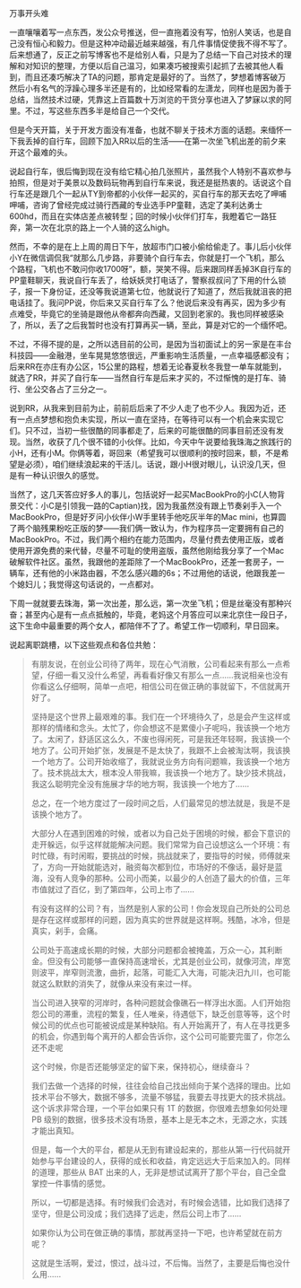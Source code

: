 万事开头难

一直嚷嚷着写一点东西，发公众号推送，但一直拖着没有写，怕别人笑话，也是自己没有恒心和毅力。但是这种冲动最近越来越强，有几件事情促使我不得不写了。后来想通了，反正之前写博客也不是给别人看，只是为了总结一下自己对技术的理解和对知识的整理，方便以后自己温习，如果凑巧被搜索引起抓了去被其他人看到，而且还凑巧解决了TA的问题，那肯定是最好的了。当然了，梦想着博客破万然后小有名气的浮躁心理多半还是有的，比如经常看的左潇龙，同样也是因为善于总结，当然技术过硬，凭靠这上百篇数十万浏览的干货分享也进入了梦寐以求的阿里。不过，写这些东西多半是给自己一个交代。

但是今天开篇，关于开发方面没有准备，也就不聊关于技术方面的话题。来缅怀一下我丢掉的自行车，回顾下加入RR以后的生活——在第一次坐飞机出差的前夕来开这个最难的头。

说起自行车，很后悔到现在没有给它精心拍几张照片，虽然我个人特别不喜欢参与拍照，但是对于美景以及数码玩物再到自行车来说，我还是挺热衷的。话说这个自行车还是跟几个一起从TY到帝都的小伙伴一起买的，买自行车的那天去吃了呷哺呷哺，咨询了曾经完成过骑行西藏的专业选手PP童鞋，选定了美利达勇士600hd，而且在实体店差点被转型；回的时候小伙伴们打车，我瞪着它一路狂奔，第一次在北京的路上一个人骑的这么high。

然而，不幸的是在上上周的周日下午，放超市门口被小偷给偷走了。事儿后小伙伴小Y在微信调侃我“就那么几步路，非要骑个自行车去，你就是打一个飞机，那么个路程，飞机也不敢问你收1700呀”，额，哭笑不得。后来跟同样丢掉3K自行车的PP童鞋聊天，我说自行车丢了，给妖妖灵打电话了，警察叔叔问了下用的什么锁子，报一下身份证，还没等我说道第七位，他就说行了知道了，然后我就沮丧的把电话挂了。我问PP说，你后来又买自行车了么？他说后来没有再买，因为多少有点难受，毕竟它的坐骑是跟他从帝都奔向西藏，又回到老家的。我也同样被感染了，所以，丢了之后我暂时也没有打算再买一辆，至此，算是对它的一个缅怀吧。

不过，不得不提的是，之所以选目前的公司，是因为当初面试上的另一家是在丰台科技园——金融港，坐车晃晃悠悠很远，严重影响生活质量，一点幸福感都没有；后来RR在亦庄有办公区，15公里的路程，想着无论春夏秋冬我登一单车就能到，就选了RR，并买了自行车——当然自行车是后来才买的，不过惭愧的是打车、骑行、坐公交各占了三分之一。

说到RR，从我来到目前为止，前前后后来了不少人走了也不少人。我因为近，还有一点点梦想和抱负未实现，所以一直在坚持，在等待可以有一个机会来实现它们。只不过，当初一些很酷的同事都走了，后来的可能很酷的同事目前还没有发现。当然，收获了几个很不错的小伙伴。比如，今天中午说要给我珠海之旅践行的小H，还有小M。你俩等着，哥回来（希望我可以很顺利的按时回来，额，不是希望是必须），咱们继续浪起来的干活儿。话说，跟小H很对眼儿，认识没几天，但是有一种认识很久的感觉。

当然了，这几天答应好多人的事儿，包括说好一起买MacBookPro的小C(人物背景交代：小C是引领我一路的Captian)找，因为我虽然没有跟上节奏剁手入一个MacBookPro，但是好歹问小伙伴小W手里转手他吃灰半年的Mac mini，也算圆了两个脑残果粉吃正版的梦——我们俩一致认为，作为程序员一定要拥有自己的MacBookPro。不过，我们两个相约在能力范围内，尽量付费去使用正版，或者使用开源免费的来代替，尽量不可耻的使用盗版，虽然他刚给我分享了一个Mac破解软件社区。虽然，我跟他的差距除了一个MacBookPro，还差一套房子，一辆车，还有他的小米路由器，不怎么感兴趣的6s；不过用他的话说，他跟我差一个媳妇儿；我觉得这句话说的，一点都对。

下周一就就要去珠海，第一次出差，那么远，第一次坐飞机；但是丝毫没有那种兴奋；甚至内心是有一点点抵触的，毕竟，老妈这个月答应可以来北京住一段日子，这下生命中最重要的两个女人，都陪伴不了了。希望工作一切顺利，早日回来。

说起离职跳槽，以下这些观点和各位共勉：

> 有朋友说，在创业公司待了两年，现在心气消散，公司看起来有那么一点希望，仔细一看又没什么希望，再看看好像又有那么一点……我说相亲也没有你看这么仔细啊，简单一点吧，相信公司在做正确的事就留下，不信就离开好了。
>
> 坚持是这个世界上最艰难的事。我们在一个环境待久了，总是会产生这样或那样的情绪和念头。太忙了，你会想这不是累傻小子呢吗，我该换一个地方了。太闲了，舒适区这么久，不废也得闲死，可是我还年轻啊，我该换一个地方了。公司开始扩张，发展是不是太快了，我跟不上会被淘汰啊，我该换一个地方了。公司开始收缩了，我就说业务方向有问题嘛，我该换一个地方了。技术挑战太大，根本没人带我嘛，我该换一个地方了。缺少技术挑战，我这么聪明完全没有施展才华的地方啊，我该换一个地方了……
>
> 总之，在一个地方度过了一段时间之后，人们最常见的想法就是，我是不是该换个地方了。
>
> 大部分人在遇到困难的时候，或者以为自己处于困境的时候，都会下意识的走开躲远，似乎这样就能解决问题。我们常常为自己设想这么一个环境：有时忙碌，有时闲暇，要挑战的时候，挑战就来了，要指导的时候，师傅就来了，方向一开始就能选对，融资每次都到位，市场好的不像话，最好是蓝海，没有人竞争的那种。公司小而美，以最少的人创造了最大的价值，三年市值就过了百亿，到了第四年，公司上市了……
>
> 有没有这样的公司？有，当然是别人家的公司！你会发现自己所处的公司总是存在这样或那样的问题，因为真实的世界就是这样啊。残酷，冰冷，但是真实，剁手，会痛。
>
> 公司处于高速成长期的时候，大部分问题都会被掩盖，万众一心，其利断金。但没有公司能够一直保持高速增长，尤其是创业公司，就像河流，岸宽则波平，岸窄则流激，曲折，起落，可能汇入大海，可能决汨九川，也可能就这么默默的消失了，就像从来没有来过一样。
>
> 当公司进入狭窄的河岸时，各种问题就会像礁石一样浮出水面。人们开始抱怨公司的滞重，流程的繁复，任人唯亲，待遇低下，缺乏创意等等，这个时候公司的优点也可能被说成是某种缺陷。有人开始离开了，有人在寻找更多的机会，你遇到每个离开的人都会告诉你，这个公司可能要完蛋了，你怎么还不走呢
>
> 这个时候，你是否还能够坚定的留下来，保持初心，继续奋斗？
>
> 我们去做一个选择的时候，往往会给自己找出倾向于某个选择的理由。比如技术平台不够大，数据不够多，流量不够猛，我要去寻找更大的技术挑战。这个诉求非常合理，一个平台如果只有 1T 的数据，你很难去想象如何处理 PB 级别的数据，很多技术没有场景，基本上是无本之木，无源之水，实践才能出真知。
>
> 但是，每一个大的平台，都是从无到有建设起来的，那些从第一行代码就开始参与平台建设的人，获得的成长和收益，肯定远远大于后来加入的。同样的道理，那些从 BAT 出来的人，无非是想试试离开了那个平台，自己全盘掌控一件事情的感觉。
>
> 所以，一切都是选择。有时候我们会选对，有时候会选错，比如我们选择了坚守，但是公司没成；我们选择了远走，然后公司上市了……
>
> 如果你认为公司在做正确的事情，那就再坚持一下吧，也许希望就在前方呢？
>
> 这就是生活啊，爱过，恨过，战斗过，不后悔。当然了，主要是后悔也没什么用……
